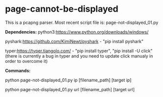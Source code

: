 # page-cannot-be-displayed

This is a pcapng parser.
Most recent script file is: page-not-displayed_01.py

**Dependencies:**
python3:https://www.python.org/downloads/windows/

pyshark:https://github.com/KimiNewt/pyshark - "pip install pyshark"

typer:https://typer.tiangolo.com/ - "pip install typer", "pip install -U click" (there is currently a bug in typer and you need to update click manualy in order to overcome it)

**Commands:**

python page-not-displayed_01.py ip [filename_path] [target ip]

python page-not-displayed_01.py url [filename_path] [target url]
